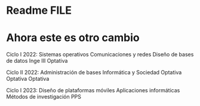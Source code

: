 # Readme FILE
# Ahora este es otro cambio
Ciclo I 2022:
	Sistemas operativos
	Comunicaciones y redes
	Diseño de bases de datos
	Inge III
	Optativa

Ciclo II 2022:
	Administración de bases
	Informática y Sociedad
	Optativa
	Optativa
	Optativa

Ciclo I 2023:
	Diseño de plataformas móviles
	Aplicaciones informáticas
	Métodos de investigación
	PPS